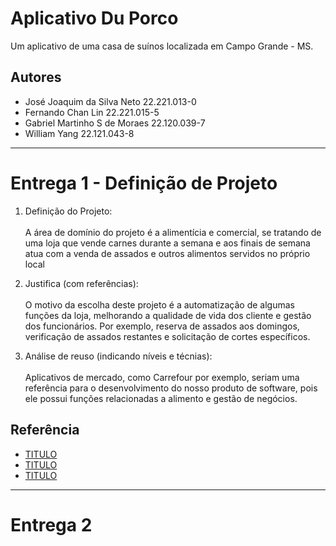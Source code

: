 
# Aplicativo Du Porco

Um aplicativo de uma casa de suínos localizada em Campo Grande - MS.

## Autores

- José Joaquim da Silva Neto 22.221.013-0
- Fernando Chan Lin 22.221.015-5
- Gabriel Martinho S de Moraes 22.120.039-7
- William Yang 22.121.043-8

---

# Entrega 1 - Definição de Projeto

1. Definição do Projeto: <br><br>
A área de domínio do projeto é a alimentícia e comercial, se tratando de uma loja que vende carnes durante a semana e aos finais de semana atua com a venda de assados e outros alimentos servidos no próprio local

2. Justifica (com referências): <br><br>
O motivo da escolha deste projeto é a automatização de algumas funções da loja, melhorando a qualidade de vida dos cliente e gestão dos funcionários. Por exemplo, reserva de assados aos domingos, verificação de assados restantes e solicitação de cortes específicos.

3. Análise de reuso (indicando níveis e técnias): <br><br>
Aplicativos de mercado, como Carrefour por exemplo, seriam uma referência para o desenvolvimento do nosso produto de software, pois ele possui funções relacionadas a alimento e gestão de negócios.


## Referência

 - [TITULO](LINK)
 - [TITULO](LINK)
- [TITULO](LINK)

---

# Entrega 2

<!--
 Table of Contents

1. [My first title](#my-first-title)
2. [My second title](#my-second-title)
## My first title
Some text.
## My second title
-->
